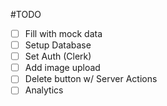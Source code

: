 #TODO

- [ ] Fill with mock data
- [ ] Setup Database
- [ ] Set Auth (Clerk)
- [ ] Add image upload
- [ ] Delete button w/ Server Actions
- [ ] Analytics
